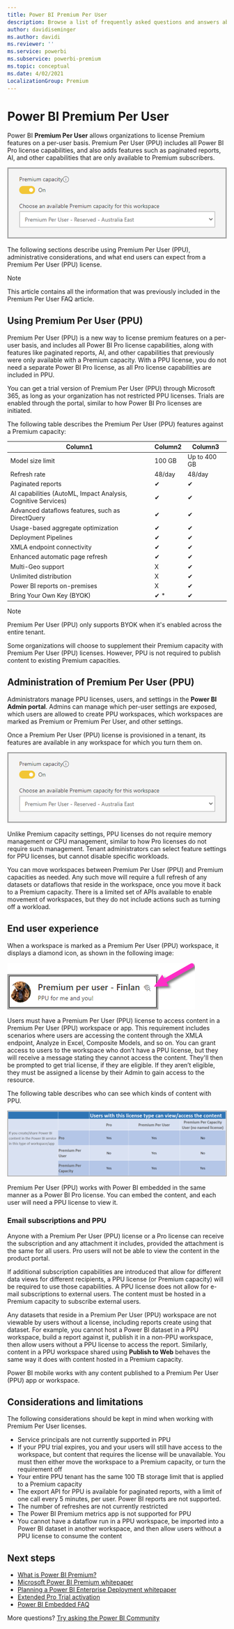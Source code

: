 ```yaml
---
title: Power BI Premium Per User
description: Browse a list of frequently asked questions and answers about the Power BI Premium Per User offering.
author: davidiseminger
ms.author: davidi
ms.reviewer: ''
ms.service: powerbi
ms.subservice: powerbi-premium
ms.topic: conceptual
ms.date: 4/02/2021
LocalizationGroup: Premium
---
```

# Power BI Premium Per User

Power BI **Premium Per User** allows organizations to license Premium features on a per-user basis. Premium Per User (PPU) includes all Power BI Pro license capabilities, and also adds features such as paginated reports, AI, and other capabilities that are only available to Premium subscribers. 

![Enabling premium per user](media/service-premium-per-user-faq/premium-per-user-faq-01a.png)

The following sections describe using Premium Per User (PPU), administrative considerations, and what end users can expect from a Premium Per User (PPU) license.

> [!NOTE]
> This article contains all the information that was previously included in the Premium Per User FAQ article.

## Using Premium Per User (PPU)

Premium Per User (PPU) is a new way to license premium features on a per-user basis, and includes all Power BI Pro license capabilities, along with features like paginated reports, AI, and other capabilities that previously were only available with a Premium capacity. With a PPU license, you do not need a separate Power BI Pro license, as all Pro license capabilities are included in PPU. 

You can get a trial version of Premium Per User (PPU) through Microsoft 365, as long as your organization has not restricted PPU licenses. Trials are enabled through the portal, similar to how Power BI Pro licenses are initiated.

The following table describes the Premium Per User (PPU) features against a Premium capacity:


|Column1  |Column2  |Column3  |
|---------|---------|---------|
|Model size limit     | 100 GB        | Up to 400 GB        |
|Refresh rate     | 48/day        | 48/day        |
|Paginated reports     | ✔        | ✔        |
|AI capabilities (AutoML, Impact Analysis, Cognitive Services)     | ✔        | ✔        |
|Advanced dataflows features, such as DirectQuery     | ✔        | ✔        |
|Usage-based aggregate optimization     | ✔        | ✔        |
|Deployment Pipelines     | ✔        | ✔        |
|XMLA endpoint connectivity     | ✔        | ✔        |
|Enhanced automatic page refresh     | ✔        | ✔        |
|Multi-Geo support     | X        | ✔        |
|Unlimited distribution     | X        | ✔        |
|Power BI reports on-premises     | X        | ✔        |
|Bring Your Own Key (BYOK)     | ✔ *       | ✔        |

> [!NOTE]
> Premium Per User (PPU) only supports BYOK when it's enabled across the entire tenant.

Some organizations will choose to supplement their Premium capacity with Premium Per User (PPU) licenses. However, PPU is not required to publish content to existing Premium capacities.


## Administration of Premium Per User (PPU)

Administrators manage PPU licenses, users, and settings in the **Power BI Admin portal**. Admins can manage which per-user settings are exposed, which users are allowed to create PPU workspaces, which workspaces are marked as Premium or Premium Per User, and other settings. 

Once a Premium Per User (PPU) license is provisioned in a tenant, its features are available in any workspace for which you turn them on.

![Enabling premium per user](media/service-premium-per-user-faq/premium-per-user-faq-01a.png)

Unlike Premium capacity settings, PPU licenses do not require memory management or CPU management, similar to how Pro licenses do not require such management. Tenant administrators can select feature settings for PPU licenses, but cannot disable specific workloads. 

You can move workspaces between Premium Per User (PPU) and Premium capacities as needed. Any such move will require a full refresh of any datasets or dataflows that reside in the workspace, once you move it back to a Premium capacity. There is a limited set of APIs available to enable movement of workspaces, but they do not include actions such as turning off a workload.


## End user experience

When a workspace is marked as a Premium Per User (PPU) workspace, it displays a diamond icon, as shown in the following image:

![Premium per user icon](media/service-premium-per-user-faq/premium-per-user-faq-03.png)    

Users must have a Premium Per User (PPU) license to access content in a Premium Per User (PPU) workspace or app. This requirement includes scenarios where users are accessing the content through the XMLA endpoint, Analyze in Excel, Composite Models, and so on. You can grant access to users to the workspace who don’t have a PPU license, but they will receive a message stating they cannot access the content. They'll then be prompted to get trial license, if they are eligible. If they aren’t eligible, they must be assigned a license by their Admin to gain access to the resource.

The following table describes who can see which kinds of content with PPU.

![Chart of which users can see content based on license types](media/service-premium-per-user-faq/premium-per-user-faq-04.png)   

Premium Per User (PPU) works with Power BI embedded in the same manner as a Power BI Pro license. You can embed the content, and each user will need a PPU license to view it.

### Email subscriptions and PPU

 Anyone with a Premium Per User (PPU) license or a Pro license can receive the subscription and any attachment it includes, provided the attachment is the same for all users. Pro users will not be able to view the content in the product portal. 

If additional subscription capabilities are introduced that allow for different data views for different recipients, a PPU license (or Premium capacity) will be required to use those capabilities. A PPU license does not allow for e-mail subscriptions to external users. The content must be hosted in a Premium capacity to subscribe external users.  

Any datasets that reside in a Premium Per User (PPU) workspace are not viewable by users without a license, including reports create using that dataset. For example, you cannot host a Power BI dataset in a PPU workspace, build a report against it, publish it in a non-PPU workspace, then allow users without a PPU license to access the report. Similarly, content in a PPU workspace shared using **Publish to Web** behaves the same way it does with content hosted in a Premium capacity.

Power BI mobile works with any content published to a Premium Per User (PPU) app or workspace.

## Considerations and limitations

The following considerations should be kept in mind when working with Premium Per User licenses.

* Service principals are not currently supported in PPU
* If your PPU trial expires, you and your users will still have access to the workspace, but content that requires the license will be unavailable. You must then either move the workspace to a Premium capacity, or turn the requirement off
* Your entire PPU tenant has the same 100 TB storage limit that is applied to a Premium capacity
* The export API for PPU is available for paginated reports, with a limit of one call every 5 minutes, per user. Power BI reports are not supported.
* The number of refreshes are not currently restricted
* The Power BI Premium metrics app is not supported for PPU
* You cannot have a dataflow run in a PPU workspace, be imported into a Power BI dataset in another workspace, and then allow users without a PPU license to consume the content



## Next steps

* [What is Power BI Premium?](service-premium-what-is.md)
* [Microsoft Power BI Premium whitepaper](https://aka.ms/pbipremiumwhitepaper)
* [Planning a Power BI Enterprise Deployment whitepaper](https://aka.ms/pbienterprisedeploy)
* [Extended Pro Trial activation](../fundamentals/service-self-service-signup-for-power-bi.md)
* [Power BI Embedded FAQ](../developer/embedded/embedded-faq.md)

More questions? [Try asking the Power BI Community](https://community.powerbi.com/)

